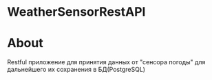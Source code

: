 # WeatherSensorRestAPI
# About
Restful приложение для принятия данных от "сенсора погоды" для дальнейшего их сохранения в БД(PostgreSQL)
